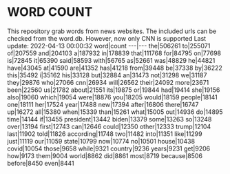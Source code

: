 # WORD COUNT
This repository grab words from news websites. The included urls can be checked from the word.db.
However, now only CNN is supported
Last update: 2022-04-13 00:00:32
word|count
---|---
the|506261
to|255071
of|207559
and|204103
a|187932
in|178839
that|111768
for|84795
on|77698
is|72845
it|65390
said|58593
with|56765
as|52661
was|48829
he|44821
have|43045
at|41590
are|41352
has|41218
from|39448
be|37338
by|36222
this|35492
i|35162
his|33128
but|32884
an|31473
not|31298
we|31187
they|29876
who|27066
cnn|26934
will|26562
their|24092
more|23671
been|22560
us|21782
about|21551
its|19875
or|19844
had|19414
she|19156
also|19060
which|19054
were|18876
you|18205
would|18159
people|18141
one|18111
her|17524
year|17488
new|17394
after|16806
there|16747
up|16272
all|15380
when|15339
than|15261
what|15005
out|14936
do|14895
time|14144
if|13455
president|13442
biden|13379
some|13263
so|13248
over|13194
first|12743
can|12646
could|12350
other|12333
trump|12104
last|11902
told|11826
according|11748
two|11482
into|11351
like|11299
just|11119
our|11059
state|10799
now|10774
no|10501
house|10438
covid|10054
those|9658
while|9321
country|9236
years|9231
get|9206
how|9173
them|9004
world|8862
did|8861
most|8719
because|8506
before|8450
even|8441
